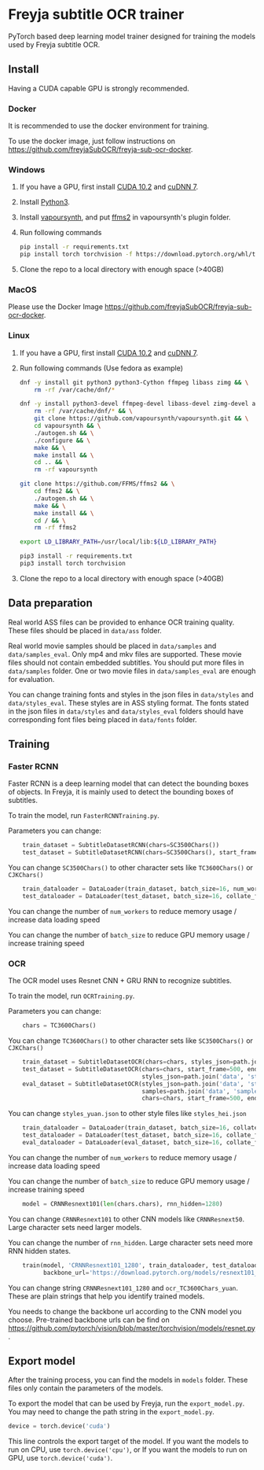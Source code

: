 # Freyja subtitle OCR trainer

PyTorch based deep learning model trainer designed for training the models used by Freyja subtitle OCR.

## Install

Having a CUDA capable GPU is strongly recommended.

### Docker

It is recommended to use the docker environment for training.

To use the docker image, just follow instructions on <https://github.com/freyjaSubOCR/freyja-sub-ocr-docker>.

### Windows

1. If you have a GPU, first install [CUDA 10.2](https://developer.nvidia.com/cuda-10.2-download-archive?target_os=Windows&target_arch=x86_64&target_version=10&target_type=exenetwork) and [cuDNN 7](https://developer.nvidia.com/cudnn).

2. Install [Python3](https://www.python.org/).

3. Install [vapoursynth](http://www.vapoursynth.com/), and put [ffms2](https://github.com/FFMS/ffms2/releases) in vapoursynth's plugin folder.

4. Run following commands

    ```bash
    pip install -r requirements.txt
    pip install torch torchvision -f https://download.pytorch.org/whl/torch_stable.html
    ```

5. Clone the repo to a local directory with enough space (>40GB)

### MacOS

Please use the Docker Image <https://github.com/freyjaSubOCR/freyja-sub-ocr-docker>.

### Linux

1. If you have a GPU, first install [CUDA 10.2](https://developer.nvidia.com/cuda-10.2-download-archive?target_os=Linux&target_arch=x86_64) and [cuDNN 7](https://developer.nvidia.com/cudnn).

2. Run following commands (Use fedora as example)

    ```bash
    dnf -y install git python3 python3-Cython ffmpeg libass zimg && \
        rm -rf /var/cache/dnf/*

    dnf -y install python3-devel ffmpeg-devel libass-devel zimg-devel autoconf automake libtool gcc gcc-c++ yasm make && \
        rm -rf /var/cache/dnf/* && \
        git clone https://github.com/vapoursynth/vapoursynth.git && \
        cd vapoursynth && \
        ./autogen.sh && \
        ./configure && \
        make && \
        make install && \
        cd .. && \
        rm -rf vapoursynth

    git clone https://github.com/FFMS/ffms2 && \
        cd ffms2 && \
        ./autogen.sh && \
        make && \
        make install && \
        cd / && \
        rm -rf ffms2

    export LD_LIBRARY_PATH=/usr/local/lib:${LD_LIBRARY_PATH}

    pip3 install -r requirements.txt
    pip3 install torch torchvision
    ```

3. Clone the repo to a local directory with enough space (>40GB)

## Data preparation

Real world ASS files can be provided to enhance OCR training quality. These files should be placed in ```data/ass``` folder.

Real world movie samples should be placed in ```data/samples``` and ```data/samples_eval```. Only mp4 and mkv files are supported. These movie files should not contain embedded subtitles. You should put more files in ```data/samples``` folder. One or two movie files in ```data/samples_eval``` are enough for evaluation.

You can change training fonts and styles in the json files in ```data/styles``` and ```data/styles_eval```. These styles are in ASS styling format. The fonts stated in the json files in ```data/styles``` and ```data/styles_eval``` folders should have corresponding font files being placed in ```data/fonts``` folder.

## Training

### Faster RCNN

Faster RCNN is a deep learning model that can detect the bounding boxes of objects. In Freyja, it is mainly used to detect the bounding boxes of subtitles.

To train the model, run ```FasterRCNNTraining.py```.

Parameters you can change:

```python
    train_dataset = SubtitleDatasetRCNN(chars=SC3500Chars())
    test_dataset = SubtitleDatasetRCNN(chars=SC3500Chars(), start_frame=500, end_frame=500 + 64)
```

You can change ```SC3500Chars()``` to other character sets like ```TC3600Chars()``` or ```CJKChars()```

```python
    train_dataloader = DataLoader(train_dataset, batch_size=16, num_workers=8, collate_fn=RCNN_collate_fn, timeout=60)
    test_dataloader = DataLoader(test_dataset, batch_size=16, collate_fn=RCNN_collate_fn)
```

You can change the number of ```num_workers``` to reduce memory usage / increase data loading speed

You can change the number of ```batch_size``` to reduce GPU memory usage / increase training speed

### OCR

The OCR model uses Resnet CNN + GRU RNN to recognize subtitles.

To train the model, run ```OCRTraining.py```.

Parameters you can change:

```python
    chars = TC3600Chars()
```

You can change ```TC3600Chars()``` to other character sets like ```SC3500Chars()``` or ```CJKChars()```

```python
    train_dataset = SubtitleDatasetOCR(chars=chars, styles_json=path.join('data', 'styles', 'styles_yuan.json'), texts=texts)
    test_dataset = SubtitleDatasetOCR(chars=chars, start_frame=500, end_frame=500 + 16, grayscale=1,
                                      styles_json=path.join('data', 'styles', 'styles_yuan.json'), texts=texts)
    eval_dataset = SubtitleDatasetOCR(styles_json=path.join('data', 'styles_eval', 'styles_yuan.json'),
                                      samples=path.join('data', 'samples_eval'),
                                      chars=chars, start_frame=500, end_frame=500 + 16, grayscale=1, texts=texts)
```

You can change ```styles_yuan.json``` to other style files like ```styles_hei.json```

```python
    train_dataloader = DataLoader(train_dataset, batch_size=16, collate_fn=OCR_collate_fn, num_workers=16, timeout=60)
    test_dataloader = DataLoader(test_dataset, batch_size=16, collate_fn=OCR_collate_fn)
    eval_dataloader = DataLoader(eval_dataset, batch_size=16, collate_fn=OCR_collate_fn)
```

You can change the number of ```num_workers``` to reduce memory usage / increase data loading speed

You can change the number of ```batch_size``` to reduce GPU memory usage / increase training speed

```python
    model = CRNNResnext101(len(chars.chars), rnn_hidden=1280)
```

You can change ```CRNNResnext101``` to other CNN models like ```CRNNResnext50```. Large character sets need larger models.

You can change the number of ```rnn_hidden```. Large character sets need more RNN hidden states.

```python
    train(model, 'CRNNResnext101_1280', train_dataloader, test_dataloader, eval_dataloader, chars.chars, 'ocr_TC3600Chars_yuan',
          backbone_url='https://download.pytorch.org/models/resnext101_32x8d-8ba56ff5.pth')
```

You can change string ```CRNNResnext101_1280``` and ```ocr_TC3600Chars_yuan```. These are plain strings that help you identify trained models.

You needs to change the backbone url according to the CNN model you choose. Pre-trained backbone urls can be find on <https://github.com/pytorch/vision/blob/master/torchvision/models/resnet.py>.

## Export model

After the training process, you can find the models in ```models``` folder. These files only contain the parameters of the models.

To export the model that can be used by Freyja, run the ```export_model.py```. You may need to change the path string in the ```export_model.py```.

```python
device = torch.device('cuda')
```

This line controls the export target of the model. If you want the models to run on CPU, use ```torch.device('cpu')```, or If you want the models to run on GPU, use ```torch.device('cuda')```.
